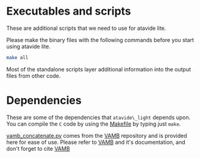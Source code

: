 # Executables and scripts

These are additional scripts that we need to use for atavide lite. 

Please make the binary files with the following commands before you start using atavide lite. 

```bash
make all
```

Most of the standalone scripts layer additional information into the output files from other code.


# Dependencies

These are some of the dependencies that `atavide\_light` depends upon. You can compile the `C` code by using the [Makefile](Makefile) by typing just `make`.

[vamb_concatenate.py](vamb_concatenate.py) comes from the [VAMB](https://github.com/RasmussenLab/vamb) repository and is provided here for ease of use. Please refer to  [VAMB](https://github.com/RasmussenLab/vamb) and it's documentation, and don't forget to cite [VAMB](https://www.nature.com/articles/s41587-020-00777-4)



